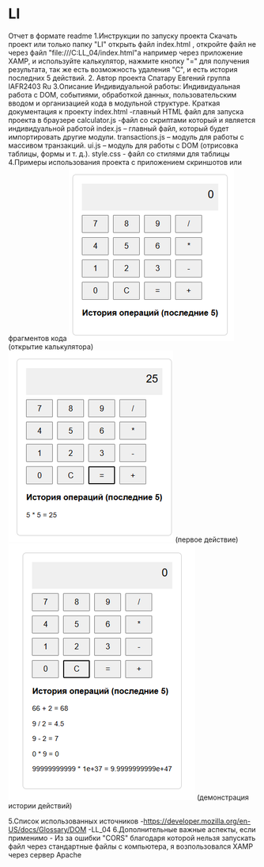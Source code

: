 # LI

Отчет в формате readme
1.Инструкции по запуску проекта
    Скачать проект или только папку "LI" открыть файл index.html , откройте файл не через файл "file:///C:LL_04/index.html"а например через приложение XAMP, и используйте калькулятор, нажмите кнопку "=" для получения результата, так же есть возможность удаления "С", и есть история последних 5 действий.
2. Автор проекта Спатару Евгений группа IAFR2403 Ru 
3.Описание Индивидуальной работы:
    Индивидуальная работа с DOM, событиями, обработкой данных, пользовательским вводом и организацией кода в модульной структуре. 
  Краткая документация к проекту
    index.html -главный HTML файл для запуска проекта в браузере 
    calculator.js  -файл со скриптами который и является индивидуальной работой
    index.js – главный файл, который будет импортировать другие модули.
    transactions.js – модуль для работы с массивом транзакций.
    ui.js – модуль для работы с DOM (отрисовка таблицы, формы и т. д.).
    style.css - файл со стилями для таблицы 
4.Примеры использования проекта с приложением скриншотов или фрагментов кода
![запуск файла index.html](image-0.png) (открытие калькулятора)
![запуск файла index.html](image-1.png) (первое действие)
![запуск файла index.html](image-2.png) (демонстрация истории действий)

5.Список использованных источников
        -https://developer.mozilla.org/en-US/docs/Glossary/DOM
        -LL_04
6.Дополнительные важные аспекты, если применимо
        - Из за ошибки "CORS" благодаря которой нельзя запускать файл через стандартные файлы с компьютера, я возпользовался XAMP через сервер Apache